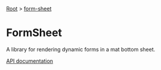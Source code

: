 [Root](../../README.md) &gt; [form-sheet](./README.md)

# FormSheet

A library for rendering dynamic forms in a mat bottom sheet.

[API documentation](../../docs/form-sheet.md)